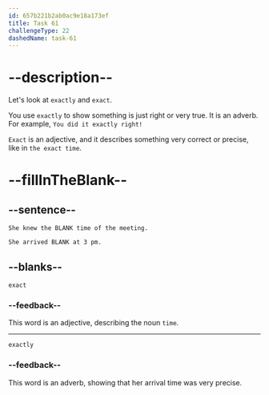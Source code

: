 ```yaml
---
id: 657b221b2ab0ac9e18a173ef
title: Task 61
challengeType: 22
dashedName: task-61
---
```


# --description--

Let's look at `exactly` and `exact`.

You use `exactly` to show something is just right or very true. It is an adverb. For example, `You did it exactly right!`

`Exact` is an adjective, and it describes something very correct or precise, like in `the exact time`.

# --fillInTheBlank--

## --sentence--

`She knew the BLANK time of the meeting.`

`She arrived BLANK at 3 pm.`

## --blanks--

`exact`

### --feedback--

This word is an adjective, describing the noun `time`.

---

`exactly`

### --feedback--

This word is an adverb, showing that her arrival time was very precise.

